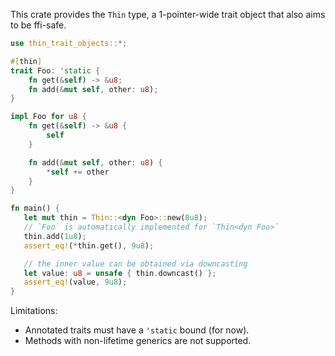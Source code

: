This crate provides the `Thin` type, a 1-pointer-wide trait object that also aims to be ffi-safe.

 ```rust
 use thin_trait_objects::*;

 #[thin]
 trait Foo: 'static {
     fn get(&self) -> &u8;
     fn add(&mut self, other: u8);
 }

 impl Foo for u8 {
     fn get(&self) -> &u8 {
         self
     }

     fn add(&mut self, other: u8) {
         *self += other
     }
 }

fn main() {
    let mut thin = Thin::<dyn Foo>::new(8u8);
    // `Foo` is automatically implemented for `Thin<dyn Foo>`
    thin.add(1u8);
    assert_eq!(*thin.get(), 9u8);

    // the inner value can be obtained via downcasting
    let value: u8 = unsafe { thin.downcast() };
    assert_eq!(value, 9u8);
}
 ```

 Limitations:
 - Annotated traits must have a `'static` bound (for now).
 - Methods with non-lifetime generics are not supported.